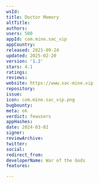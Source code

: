 ```yaml
---
wsId: 
title: Doctor Memory
altTitle: 
authors: 
users: 500
appId: com.mine.sac_vip
appCountry: 
released: 2021-09-24
updated: 2025-02-20
version: '1.2'
stars: 4.1
ratings: 
reviews: 
website: https://www.sac-mine.vip
repository: 
issue: 
icon: com.mine.sac_vip.png
bugbounty: 
meta: ok
verdict: fewusers
appHashes: 
date: 2024-03-02
signer: 
reviewArchive: 
twitter: 
social: 
redirect_from: 
developerName: War of the Gods
features: 

---
```


